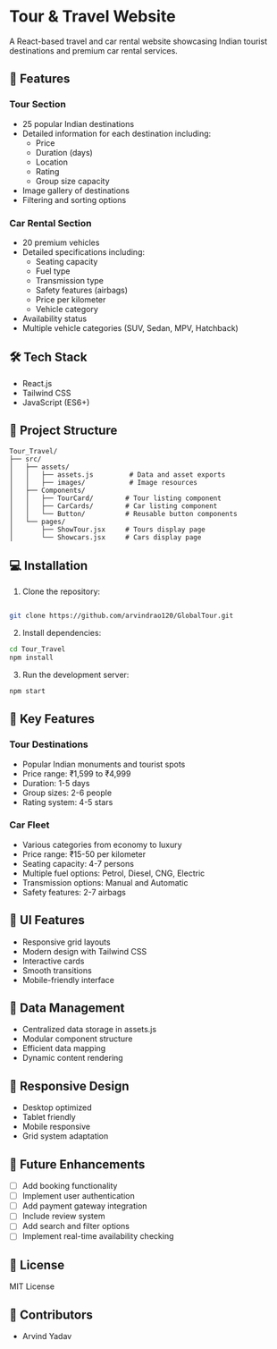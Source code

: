 # Tour & Travel Website

A React-based travel and car rental website showcasing Indian tourist destinations and premium car rental services.

## 🌟 Features

### Tour Section
- 25 popular Indian destinations
- Detailed information for each destination including:
  - Price
  - Duration (days)
  - Location
  - Rating
  - Group size capacity
- Image gallery of destinations
- Filtering and sorting options

### Car Rental Section
- 20 premium vehicles
- Detailed specifications including:
  - Seating capacity
  - Fuel type
  - Transmission type
  - Safety features (airbags)
  - Price per kilometer
  - Vehicle category
- Availability status
- Multiple vehicle categories (SUV, Sedan, MPV, Hatchback)

## 🛠️ Tech Stack
- React.js
- Tailwind CSS
- JavaScript (ES6+)

## 📁 Project Structure
```
Tour_Travel/
├── src/
│   ├── assets/
│   │   ├── assets.js         # Data and asset exports
│   │   ├── images/           # Image resources
│   ├── Components/
│   │   ├── TourCard/        # Tour listing component
│   │   ├── CarCards/        # Car listing component
│   │   └── Button/          # Reusable button components
│   └── pages/
│       ├── ShowTour.jsx     # Tours display page
│       └── Showcars.jsx     # Cars display page
```

## 💻 Installation

1. Clone the repository:
```bash

git clone https://github.com/arvindrao120/GlobalTour.git

```

2. Install dependencies:
```bash
cd Tour_Travel
npm install
```

3. Run the development server:
```bash
npm start
```

## 🎯 Key Features

### Tour Destinations
- Popular Indian monuments and tourist spots
- Price range: ₹1,599 to ₹4,999
- Duration: 1-5 days
- Group sizes: 2-6 people
- Rating system: 4-5 stars

### Car Fleet
- Various categories from economy to luxury
- Price range: ₹15-50 per kilometer
- Seating capacity: 4-7 persons
- Multiple fuel options: Petrol, Diesel, CNG, Electric
- Transmission options: Manual and Automatic
- Safety features: 2-7 airbags

## 🎨 UI Features
- Responsive grid layouts
- Modern design with Tailwind CSS
- Interactive cards
- Smooth transitions
- Mobile-friendly interface

## 🔄 Data Management
- Centralized data storage in assets.js
- Modular component structure
- Efficient data mapping
- Dynamic content rendering

## 📱 Responsive Design
- Desktop optimized
- Tablet friendly
- Mobile responsive
- Grid system adaptation

## 🚀 Future Enhancements
- [ ] Add booking functionality
- [ ] Implement user authentication
- [ ] Add payment gateway integration
- [ ] Include review system
- [ ] Add search and filter options
- [ ] Implement real-time availability checking

## 📄 License
MIT License

## 👥 Contributors
- Arvind Yadav
